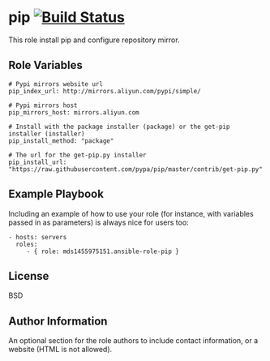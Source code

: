 pip    [![Build Status](https://www.travis-ci.org/mds1455975151/ansible-role-pip.svg?branch=master)](https://travis-ci.org/mds1455975151/ansible-role-pip)
=========

This role install pip and configure repository mirror.

Role Variables
--------------
    # Pypi mirrors website url
    pip_index_url: http://mirrors.aliyun.com/pypi/simple/

    # Pypi mirrors host
    pip_mirrors_host: mirrors.aliyun.com

    # Install with the package installer (package) or the get-pip installer (installer)
    pip_install_method: "package"

    # The url for the get-pip.py installer
    pip_install_url: "https://raw.githubusercontent.com/pypa/pip/master/contrib/get-pip.py"

Example Playbook
----------------

Including an example of how to use your role (for instance, with variables passed in as parameters) is always nice for users too:

    - hosts: servers
      roles:
         - { role: mds1455975151.ansible-role-pip }

License
-------

BSD

Author Information
------------------

An optional section for the role authors to include contact information, or a website (HTML is not allowed).
